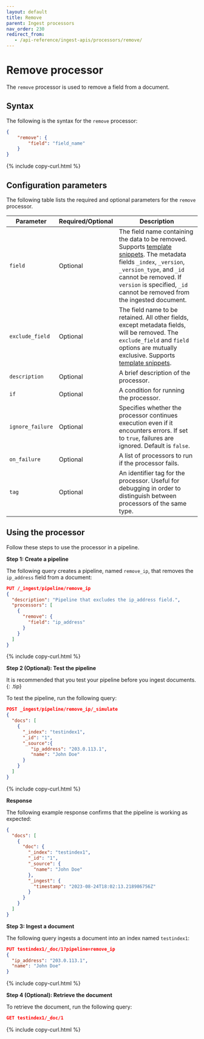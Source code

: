 ```yaml
---
layout: default
title: Remove
parent: Ingest processors
nav_order: 230
redirect_from:
   - /api-reference/ingest-apis/processors/remove/
---
```


# Remove processor

The `remove` processor is used to remove a field from a document. 

## Syntax

The following is the syntax for the `remove` processor: 

```json
{
    "remove": {
        "field": "field_name"
    }
}
```
{% include copy-curl.html %}

## Configuration parameters

The following table lists the required and optional parameters for the `remove` processor.

| Parameter  | Required/Optional  | Description  |
|---|---|---|
`field`  | Optional  | The field name containing the data to be removed. Supports [template snippets]({{site.url}}{{site.baseurl}}/ingest-pipelines/create-ingest/#template-snippets). The metadata fields `_index`, `_version`, `_version_type`, and `_id` cannot be removed. If `version` is specified, `_id` cannot be removed from the ingested document. |
`exclude_field`  | Optional  | The field name to be retained. All other fields, except metadata fields, will be removed. The `exclude_field` and `field` options are mutually exclusive. Supports [template snippets]({{site.url}}{{site.baseurl}}/ingest-pipelines/create-ingest/#template-snippets).  |
`description`  | Optional  | A brief description of the processor.  |
`if` | Optional | A condition for running the processor. |
`ignore_failure` | Optional | Specifies whether the processor continues execution even if it encounters errors. If set to `true`, failures are ignored. Default is `false`. |
`on_failure` | Optional | A list of processors to run if the processor fails. |
`tag` | Optional | An identifier tag for the processor. Useful for debugging in order to distinguish between processors of the same type. |

## Using the processor

Follow these steps to use the processor in a pipeline.

**Step 1: Create a pipeline** 

The following query creates a pipeline, named `remove_ip`, that removes the `ip_address` field from a document: 

```json
PUT /_ingest/pipeline/remove_ip
{
  "description": "Pipeline that excludes the ip_address field.",
  "processors": [
    {
      "remove": {
        "field": "ip_address"
      }
    }
  ]
}
```
{% include copy-curl.html %}

**Step 2 (Optional): Test the pipeline**

It is recommended that you test your pipeline before you ingest documents.
{: .tip}

To test the pipeline, run the following query:

```json
POST _ingest/pipeline/remove_ip/_simulate
{
  "docs": [
    {
      "_index": "testindex1",
      "_id": "1",
      "_source":{
         "ip_address": "203.0.113.1",
         "name": "John Doe"
      }
    }
  ]
}
```
{% include copy-curl.html %}

**Response**

The following example response confirms that the pipeline is working as expected:

```json
{
  "docs": [
    {
      "doc": {
        "_index": "testindex1",
        "_id": "1",
        "_source": {
          "name": "John Doe"
        },
        "_ingest": {
          "timestamp": "2023-08-24T18:02:13.218986756Z"
        }
      }
    }
  ]
}
```

**Step 3: Ingest a document**

The following query ingests a document into an index named `testindex1`:

```json
PUT testindex1/_doc/1?pipeline=remove_ip
{
  "ip_address": "203.0.113.1",
  "name": "John Doe"
}
```
{% include copy-curl.html %}

**Step 4 (Optional): Retrieve the document**

To retrieve the document, run the following query:

```json
GET testindex1/_doc/1
```
{% include copy-curl.html %}
